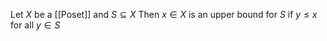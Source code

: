 Let $X$ be a [[Poset]] and $S\subseteq X$
Then $x\in X$ is an upper bound for $S$ if $y\leq x$ for all $y\in S$